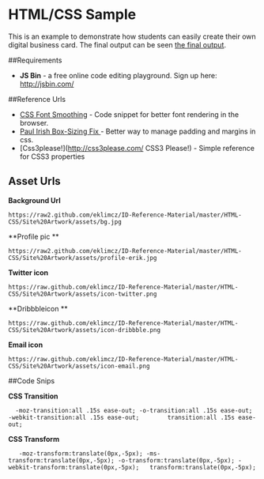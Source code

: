 HTML/CSS Sample
=========

This is an example to demonstrate how students can easily create their own digital business card. The final output can be seen [the final output](http://jsbin.com/wowitore/6/edit?output "here").


##Requirements
* **JS Bin** - a free online code editing playground. Sign up here: http://jsbin.com/

##Reference Urls
* [CSS Font Smoothing](https://gist.github.com/eklimcz/9046333 "CSS Font Smoothing") - Code snippet for better font rendering in the browser.
* [Paul Irish Box-Sizing Fix ](http://www.paulirish.com/2012/box-sizing-border-box-ftw/ "Paul Irish Box-Sizing Fix") - Better way to manage padding and margins in css. 
* [Css3please!](http://css3please.com/ CSS3 Please!) - Simple reference for CSS3 properties 

## Asset Urls
**Background Url**

`https://raw2.github.com/eklimcz/ID-Reference-Material/master/HTML-CSS/Site%20Artwork/assets/bg.jpg`

**Profile pic **

`https://raw2.github.com/eklimcz/ID-Reference-Material/master/HTML-CSS/Site%20Artwork/assets/profile-erik.jpg`

**Twitter icon** 

`https://raw.github.com/eklimcz/ID-Reference-Material/master/HTML-CSS/Site%20Artwork/assets/icon-twitter.png`

**Dribbbleicon ** 

`https://raw.github.com/eklimcz/ID-Reference-Material/master/HTML-CSS/Site%20Artwork/assets/icon-dribbble.png`

**Email icon** 

`https://raw.github.com/eklimcz/ID-Reference-Material/master/HTML-CSS/Site%20Artwork/assets/icon-email.png`

##Code Snips

**CSS Transition**

`   -moz-transition:all .15s ease-out;
    -o-transition:all .15s ease-out;    
	-webkit-transition:all .15s ease-out;	    
	transition:all .15s ease-out; `
    
**CSS Transform**

`    -moz-transform:translate(0px,-5px);
    -ms-transform:translate(0px,-5px);
	-o-transform:translate(0px,-5px);
	-webkit-transform:translate(0px,-5px);	
	transform:translate(0px,-5px);
`